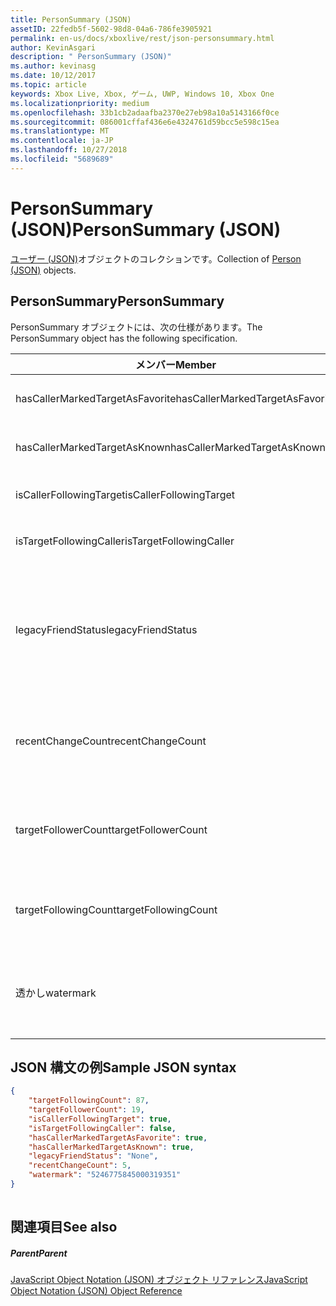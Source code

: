 ```yaml
---
title: PersonSummary (JSON)
assetID: 22fedb5f-5602-98d8-04a6-786fe3905921
permalink: en-us/docs/xboxlive/rest/json-personsummary.html
author: KevinAsgari
description: " PersonSummary (JSON)"
ms.author: kevinasg
ms.date: 10/12/2017
ms.topic: article
keywords: Xbox Live, Xbox, ゲーム, UWP, Windows 10, Xbox One
ms.localizationpriority: medium
ms.openlocfilehash: 33b1cb2adaafba2370e27eb98a10a5143166f0ce
ms.sourcegitcommit: 086001cffaf436e6e4324761d59bcc5e598c15ea
ms.translationtype: MT
ms.contentlocale: ja-JP
ms.lasthandoff: 10/27/2018
ms.locfileid: "5689689"
---
```

# <a name="personsummary-json"></a><span data-ttu-id="b7159-104">PersonSummary (JSON)</span><span class="sxs-lookup"><span data-stu-id="b7159-104">PersonSummary (JSON)</span></span>
<span data-ttu-id="b7159-105">[ユーザー (JSON)](json-person.md)オブジェクトのコレクションです。</span><span class="sxs-lookup"><span data-stu-id="b7159-105">Collection of [Person (JSON)](json-person.md) objects.</span></span> 
<a id="ID4ER"></a>

 
## <a name="personsummary"></a><span data-ttu-id="b7159-106">PersonSummary</span><span class="sxs-lookup"><span data-stu-id="b7159-106">PersonSummary</span></span>
 
<span data-ttu-id="b7159-107">PersonSummary オブジェクトには、次の仕様があります。</span><span class="sxs-lookup"><span data-stu-id="b7159-107">The PersonSummary object has the following specification.</span></span>
 
| <span data-ttu-id="b7159-108">メンバー</span><span class="sxs-lookup"><span data-stu-id="b7159-108">Member</span></span>| <span data-ttu-id="b7159-109">種類</span><span class="sxs-lookup"><span data-stu-id="b7159-109">Type</span></span>| <span data-ttu-id="b7159-110">説明</span><span class="sxs-lookup"><span data-stu-id="b7159-110">Description</span></span>| 
| --- | --- | --- | 
| <span data-ttu-id="b7159-111">hasCallerMarkedTargetAsFavorite</span><span class="sxs-lookup"><span data-stu-id="b7159-111">hasCallerMarkedTargetAsFavorite</span></span>| <span data-ttu-id="b7159-112">ブール値</span><span class="sxs-lookup"><span data-stu-id="b7159-112">Boolean value</span></span>| <span data-ttu-id="b7159-113">かどうか、呼び出し元は、お気に入りとしてターゲットをマークします。</span><span class="sxs-lookup"><span data-stu-id="b7159-113">Whether the caller has marked the target as a favorite.</span></span> <span data-ttu-id="b7159-114">値の例: true</span><span class="sxs-lookup"><span data-stu-id="b7159-114">Example values: true</span></span>| 
| <span data-ttu-id="b7159-115">hasCallerMarkedTargetAsKnown</span><span class="sxs-lookup"><span data-stu-id="b7159-115">hasCallerMarkedTargetAsKnown</span></span>| <span data-ttu-id="b7159-116">ブール値</span><span class="sxs-lookup"><span data-stu-id="b7159-116">Boolean value</span></span>| <span data-ttu-id="b7159-117">かどうか、呼び出し元がターゲット済みとしてマーク呼ばれます。</span><span class="sxs-lookup"><span data-stu-id="b7159-117">Whether the caller has marked the target as known.</span></span> <span data-ttu-id="b7159-118">値の例: true</span><span class="sxs-lookup"><span data-stu-id="b7159-118">Example values: true</span></span>| 
| <span data-ttu-id="b7159-119">isCallerFollowingTarget</span><span class="sxs-lookup"><span data-stu-id="b7159-119">isCallerFollowingTarget</span></span>| <span data-ttu-id="b7159-120">ブール値</span><span class="sxs-lookup"><span data-stu-id="b7159-120">Boolean value</span></span>| <span data-ttu-id="b7159-121">かどうか、呼び出し元が、ターゲットをフォローします。</span><span class="sxs-lookup"><span data-stu-id="b7159-121">Whether the caller is following the target.</span></span> <span data-ttu-id="b7159-122">値の例: true</span><span class="sxs-lookup"><span data-stu-id="b7159-122">Example values: true</span></span>| 
| <span data-ttu-id="b7159-123">isTargetFollowingCaller</span><span class="sxs-lookup"><span data-stu-id="b7159-123">isTargetFollowingCaller</span></span>| <span data-ttu-id="b7159-124">ブール値</span><span class="sxs-lookup"><span data-stu-id="b7159-124">Boolean value</span></span>| <span data-ttu-id="b7159-125">かどうか、ターゲットでは、呼び出し元がフォローします。</span><span class="sxs-lookup"><span data-stu-id="b7159-125">Whether the target is following the caller.</span></span> <span data-ttu-id="b7159-126">値の例: true</span><span class="sxs-lookup"><span data-stu-id="b7159-126">Example values: true</span></span>| 
| <span data-ttu-id="b7159-127">legacyFriendStatus</span><span class="sxs-lookup"><span data-stu-id="b7159-127">legacyFriendStatus</span></span>| <span data-ttu-id="b7159-128">string</span><span class="sxs-lookup"><span data-stu-id="b7159-128">string</span></span>| <span data-ttu-id="b7159-129">従来のフレンドのように、呼び出し元のターゲット状態です。</span><span class="sxs-lookup"><span data-stu-id="b7159-129">Legacy friend status of the target as seen by the caller.</span></span> <span data-ttu-id="b7159-130">"None"、"MutuallyAccepted"、"OutgoingRequest"または"IncomingRequest"をすることができます。</span><span class="sxs-lookup"><span data-stu-id="b7159-130">Can be "None", "MutuallyAccepted", "OutgoingRequest", or "IncomingRequest".</span></span> <span data-ttu-id="b7159-131">値の例:"MutuallyAccepted"</span><span class="sxs-lookup"><span data-stu-id="b7159-131">Example values: "MutuallyAccepted"</span></span>| 
| <span data-ttu-id="b7159-132">recentChangeCount</span><span class="sxs-lookup"><span data-stu-id="b7159-132">recentChangeCount</span></span>| <span data-ttu-id="b7159-133">32 ビットの符号なし整数</span><span class="sxs-lookup"><span data-stu-id="b7159-133">32-bit unsigned integer</span></span>| <span data-ttu-id="b7159-134">省略可能。</span><span class="sxs-lookup"><span data-stu-id="b7159-134">Optional.</span></span> <span data-ttu-id="b7159-135">ターゲットのソーシャル グラフの最新の変更の数です。</span><span class="sxs-lookup"><span data-stu-id="b7159-135">Number of recent changes in the target's social graph.</span></span> <span data-ttu-id="b7159-136">この値は、ユーザーが、独自の概要を表示するときにのみ存在します。</span><span class="sxs-lookup"><span data-stu-id="b7159-136">This value will only exist when a user is viewing their own summary.</span></span> <span data-ttu-id="b7159-137">値の例: 5</span><span class="sxs-lookup"><span data-stu-id="b7159-137">Example values: 5</span></span>| 
| <span data-ttu-id="b7159-138">targetFollowerCount</span><span class="sxs-lookup"><span data-stu-id="b7159-138">targetFollowerCount</span></span>| <span data-ttu-id="b7159-139">> 32 ビットの符号なし整数</span><span class="sxs-lookup"><span data-stu-id="b7159-139">>32-bit unsigned integer</span></span>| <span data-ttu-id="b7159-140">次のターゲットはユーザーの数です。</span><span class="sxs-lookup"><span data-stu-id="b7159-140">Number of People that are following the target.</span></span> <span data-ttu-id="b7159-141">値の例: 1308</span><span class="sxs-lookup"><span data-stu-id="b7159-141">Example values: 1308</span></span>| 
| <span data-ttu-id="b7159-142">targetFollowingCount</span><span class="sxs-lookup"><span data-stu-id="b7159-142">targetFollowingCount</span></span>| <span data-ttu-id="b7159-143">32 ビットの符号なし整数</span><span class="sxs-lookup"><span data-stu-id="b7159-143">32-bit unsigned integer</span></span>| <span data-ttu-id="b7159-144">ターゲットは、次のユーザーの数です。</span><span class="sxs-lookup"><span data-stu-id="b7159-144">Number of People that the target is following.</span></span> <span data-ttu-id="b7159-145">値の例: 112</span><span class="sxs-lookup"><span data-stu-id="b7159-145">Example values: 112</span></span>| 
| <span data-ttu-id="b7159-146">透かし</span><span class="sxs-lookup"><span data-stu-id="b7159-146">watermark</span></span>| <span data-ttu-id="b7159-147">string</span><span class="sxs-lookup"><span data-stu-id="b7159-147">string</span></span>| <span data-ttu-id="b7159-148">省略可能。</span><span class="sxs-lookup"><span data-stu-id="b7159-148">Optional.</span></span> <span data-ttu-id="b7159-149">ターゲットの最新の変更透かしします。</span><span class="sxs-lookup"><span data-stu-id="b7159-149">Recent change watermark for the target.</span></span> <span data-ttu-id="b7159-150">この値は、ユーザーが、独自の概要を表示するときにのみ存在します。</span><span class="sxs-lookup"><span data-stu-id="b7159-150">This value will only exist when a user is viewing their own summary.</span></span> <span data-ttu-id="b7159-151">値の例: 5</span><span class="sxs-lookup"><span data-stu-id="b7159-151">Example values: 5</span></span>| 
  
<a id="ID4E4D"></a>

 
## <a name="sample-json-syntax"></a><span data-ttu-id="b7159-152">JSON 構文の例</span><span class="sxs-lookup"><span data-stu-id="b7159-152">Sample JSON syntax</span></span>
 

```json
{
    "targetFollowingCount": 87,
    "targetFollowerCount": 19,
    "isCallerFollowingTarget": true,
    "isTargetFollowingCaller": false,
    "hasCallerMarkedTargetAsFavorite": true,
    "hasCallerMarkedTargetAsKnown": true,
    "legacyFriendStatus": "None",
    "recentChangeCount": 5,
    "watermark": "5246775845000319351"
}
    
```

  
<a id="ID4EGE"></a>

 
## <a name="see-also"></a><span data-ttu-id="b7159-153">関連項目</span><span class="sxs-lookup"><span data-stu-id="b7159-153">See also</span></span>
 
<a id="ID4EIE"></a>

 
##### <a name="parent"></a><span data-ttu-id="b7159-154">Parent</span><span class="sxs-lookup"><span data-stu-id="b7159-154">Parent</span></span> 

[<span data-ttu-id="b7159-155">JavaScript Object Notation (JSON) オブジェクト リファレンス</span><span class="sxs-lookup"><span data-stu-id="b7159-155">JavaScript Object Notation (JSON) Object Reference</span></span>](atoc-xboxlivews-reference-json.md)

   